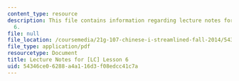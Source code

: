 ```yaml
---
content_type: resource
description: This file contains information regarding lecture notes for [LC] lesson
  6.
file: null
file_location: /coursemedia/21g-107-chinese-i-streamlined-fall-2014/54346ce06288a4a116d3f08edcc41c7a_MIT21G_107F14_Chars6.pdf
file_type: application/pdf
resourcetype: Document
title: Lecture Notes for [LC] Lesson 6
uid: 54346ce0-6288-a4a1-16d3-f08edcc41c7a
---
```

